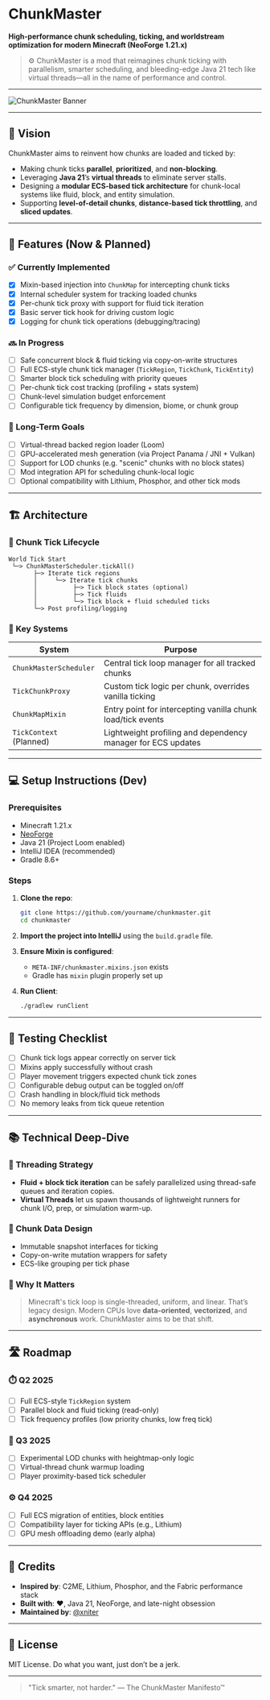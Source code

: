 # ChunkMaster

**High-performance chunk scheduling, ticking, and worldstream optimization for modern Minecraft (NeoForge 1.21.x)**

> ⚙️ ChunkMaster is a mod that reimagines chunk ticking with parallelism, smarter scheduling, and bleeding-edge Java 21 tech like virtual threads—all in the name of performance and control.

---

![ChunkMaster Banner](https://raw.githubusercontent.com/yourusername/chunkmaster/main/assets/banner.png)

---

## 🚀 Vision

ChunkMaster aims to reinvent how chunks are loaded and ticked by:
- Making chunk ticks **parallel**, **prioritized**, and **non-blocking**.
- Leveraging **Java 21**’s **virtual threads** to eliminate server stalls.
- Designing a **modular ECS-based tick architecture** for chunk-local systems like fluid, block, and entity simulation.
- Supporting **level-of-detail chunks**, **distance-based tick throttling**, and **sliced updates**.

---

## 🧠 Features (Now & Planned)

### ✅ Currently Implemented
- [x] Mixin-based injection into `ChunkMap` for intercepting chunk ticks
- [x] Internal scheduler system for tracking loaded chunks
- [x] Per-chunk tick proxy with support for fluid tick iteration
- [x] Basic server tick hook for driving custom logic
- [x] Logging for chunk tick operations (debugging/tracing)

### 🔜 In Progress
- [ ] Safe concurrent block & fluid ticking via copy-on-write structures
- [ ] Full ECS-style chunk tick manager (`TickRegion`, `TickChunk`, `TickEntity`)
- [ ] Smarter block tick scheduling with priority queues
- [ ] Per-chunk tick cost tracking (profiling + stats system)
- [ ] Chunk-level simulation budget enforcement
- [ ] Configurable tick frequency by dimension, biome, or chunk group

### 📅 Long-Term Goals
- [ ] Virtual-thread backed region loader (Loom)
- [ ] GPU-accelerated mesh generation (via Project Panama / JNI + Vulkan)
- [ ] Support for LOD chunks (e.g. "scenic" chunks with no block states)
- [ ] Mod integration API for scheduling chunk-local logic
- [ ] Optional compatibility with Lithium, Phosphor, and other tick mods

---

## 🏗️ Architecture

### 🔄 Chunk Tick Lifecycle

```
World Tick Start
 └─> ChunkMasterScheduler.tickAll()
       ├─> Iterate tick regions
       │     └─> Iterate tick chunks
       │          ├─> Tick block states (optional)
       │          ├─> Tick fluids
       │          └─> Tick block + fluid scheduled ticks
       └─> Post profiling/logging
```

### 🧬 Key Systems
| System                   | Purpose                                                       |
|--------------------------|---------------------------------------------------------------|
| `ChunkMasterScheduler`   | Central tick loop manager for all tracked chunks              |
| `TickChunkProxy`         | Custom tick logic per chunk, overrides vanilla ticking        |
| `ChunkMapMixin`          | Entry point for intercepting vanilla chunk load/tick events   |
| `TickContext` (Planned)  | Lightweight profiling and dependency manager for ECS updates  |

---

## 💻 Setup Instructions (Dev)

### Prerequisites
- Minecraft 1.21.x
- [NeoForge](https://neoforged.net/)
- Java 21 (Project Loom enabled)
- IntelliJ IDEA (recommended)
- Gradle 8.6+

### Steps

1. **Clone the repo**:
   ```bash
   git clone https://github.com/yourname/chunkmaster.git
   cd chunkmaster
   ```

2. **Import the project into IntelliJ** using the `build.gradle` file.

3. **Ensure Mixin is configured**:
   - `META-INF/chunkmaster.mixins.json` exists
   - Gradle has `mixin` plugin properly set up

4. **Run Client**:
   ```bash
   ./gradlew runClient
   ```

---

## 🧪 Testing Checklist

- [ ] Chunk tick logs appear correctly on server tick
- [ ] Mixins apply successfully without crash
- [ ] Player movement triggers expected chunk tick zones
- [ ] Configurable debug output can be toggled on/off
- [ ] Crash handling in block/fluid tick methods
- [ ] No memory leaks from tick queue retention

---

## 📚 Technical Deep-Dive

### 🔧 Threading Strategy
- **Fluid + block tick iteration** can be safely parallelized using thread-safe queues and iteration copies.
- **Virtual Threads** let us spawn thousands of lightweight runners for chunk I/O, prep, or simulation warm-up.

### 🧱 Chunk Data Design
- Immutable snapshot interfaces for ticking
- Copy-on-write mutation wrappers for safety
- ECS-like grouping per tick phase

### 🧠 Why It Matters
> Minecraft's tick loop is single-threaded, uniform, and linear. That’s legacy design. Modern CPUs love **data-oriented**, **vectorized**, and **asynchronous** work. ChunkMaster aims to be that shift.

---

## 🛣️ Roadmap

### ⏱️ Q2 2025
- [ ] Full ECS-style `TickRegion` system
- [ ] Parallel block and fluid ticking (read-only)
- [ ] Tick frequency profiles (low priority chunks, low freq tick)

### 🧪 Q3 2025
- [ ] Experimental LOD chunks with heightmap-only logic
- [ ] Virtual-thread chunk warmup loading
- [ ] Player proximity-based tick scheduler

### ⚙️ Q4 2025
- [ ] Full ECS migration of entities, block entities
- [ ] Compatibility layer for ticking APIs (e.g., Lithium)
- [ ] GPU mesh offloading demo (early alpha)

---

## 📖 Credits

- **Inspired by**: C2ME, Lithium, Phosphor, and the Fabric performance stack
- **Built with**: ❤️, Java 21, NeoForge, and late-night obsession
- **Maintained by**: [@xniter](https://github.com/xniter)

---

## 📄 License

MIT License. Do what you want, just don’t be a jerk.

---

> "Tick smarter, not harder." — The ChunkMaster Manifesto™